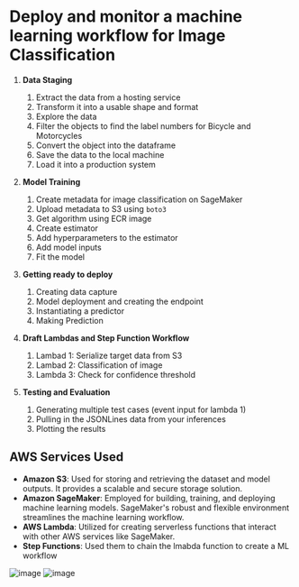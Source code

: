 # Deploy and monitor a machine learning workflow for Image Classification

1. __Data Staging__
    1. Extract the data from a hosting service
    2. Transform it into a usable shape and format
    3. Explore the data
    4. Filter the objects to find the label numbers for Bicycle and Motorcycles
    5. Convert the object into the dataframe
    6. Save the data to the local machine
    7. Load it into a production system
    
2. __Model Training__
    1. Create metadata for image classification on SageMaker
    2. Upload metadata to S3 using `boto3`
    3. Get algorithm using ECR image
    4. Create estimator
    5. Add hyperparameters to the estimator
    6. Add model inputs
    7. Fit the model

3. __Getting ready to deploy__
    1. Creating data capture
    2. Model deployment and creating the endpoint
    3. Instantiating a predictor
    4. Making Prediction
    
4. __Draft Lambdas and Step Function Workflow__
    1. Lambad 1: Serialize target data from S3
    2. Lambad 2: Classification of image
    3. Lambda 3: Check for confidence threshold
    
5. __Testing and Evaluation__
    1. Generating multiple test cases (event input for lambda 1)
    2. Pulling in the JSONLines data from your inferences
    3. Plotting the results


## AWS Services Used

- **Amazon S3**: Used for storing and retrieving the dataset and model outputs. It provides a scalable and secure storage solution.
- **Amazon SageMaker**: Employed for building, training, and deploying machine learning models. SageMaker's robust and flexible environment streamlines the machine learning workflow.
- **AWS Lambda**: Utilized for creating serverless functions that interact with other AWS services like SageMaker.
- **Step Functions**: Used them to chain the lmabda function to create a ML workflow

![image](https://github.com/sidd6p/Build-a-ML-Workflow-On-Amazon-SageMaker/assets/91800813/20c32540-9cd6-407e-bef5-3f7ebbec36f9)
![image](https://github.com/sidd6p/Build-a-ML-Workflow-On-Amazon-SageMaker/assets/91800813/efad0490-5f65-413e-b6e5-d3eae0e7f66b)


